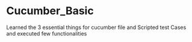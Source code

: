 # Cucumber_Basic
Learned the 3 essential things for cucumber file and Scripted test Cases and executed few functionalities
